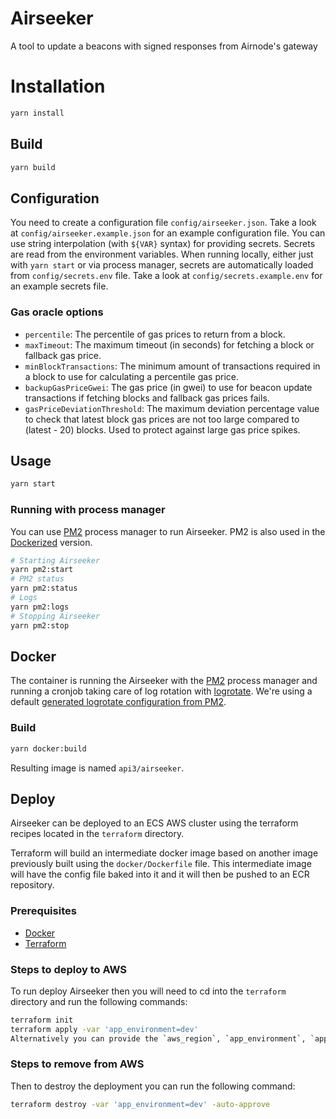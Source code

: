 # Airseeker

A tool to update a beacons with signed responses from Airnode's gateway

# Installation

```sh
yarn install
```

## Build

```sh
yarn build
```

## Configuration

You need to create a configuration file `config/airseeker.json`. Take a look at `config/airseeker.example.json` for an
example configuration file. You can use string interpolation (with `${VAR}` syntax) for providing secrets. Secrets are
read from the environment variables. When running locally, either just with `yarn start` or via process manager, secrets
are automatically loaded from `config/secrets.env` file. Take a look at `config/secrets.example.env` for an example
secrets file.

### Gas oracle options

- `percentile`: The percentile of gas prices to return from a block.
- `maxTimeout`: The maximum timeout (in seconds) for fetching a block or fallback gas price.
- `minBlockTransactions`: The minimum amount of transactions required in a block to use for calculating a percentile gas
  price.
- `backupGasPriceGwei`: The gas price (in gwei) to use for beacon update transactions if fetching blocks and fallback
  gas prices fails.
- `gasPriceDeviationThreshold`: The maximum deviation percentage value to check that latest block gas prices are not too
  large compared to (latest - 20) blocks. Used to protect against large gas price spikes.

## Usage

```sh
yarn start
```

### Running with process manager

You can use [PM2](https://pm2.keymetrics.io/) process manager to run Airseeker. PM2 is also used in the
[Dockerized](#docker) version.

```sh
# Starting Airseeker
yarn pm2:start
# PM2 status
yarn pm2:status
# Logs
yarn pm2:logs
# Stopping Airseeker
yarn pm2:stop
```

## Docker

The container is running the Airseeker with the [PM2](https://pm2.keymetrics.io/) process manager and running a cronjob
taking care of log rotation with [logrotate](https://linux.die.net/man/8/logrotate). We're using a default
[generated logrotate configuration from PM2](https://pm2.keymetrics.io/docs/usage/log-management/#setting-up-a-native-logrotate).

### Build

```sh
yarn docker:build
```

Resulting image is named `api3/airseeker`.

## Deploy

Airseeker can be deployed to an ECS AWS cluster using the terraform recipes located in the `terraform` directory.

Terraform will build an intermediate docker image based on another image previously built using the `docker/Dockerfile`
file. This intermediate image will have the config file baked into it and it will then be pushed to an ECR repository.

### Prerequisites

- [Docker](https://docs.docker.com/)
- [Terraform](https://www.terraform.io/)

### Steps to deploy to AWS

To run deploy Airseeker then you will need to cd into the `terraform` directory and run the following commands:

```sh
terraform init
terraform apply -var 'app_environment=dev'
Alternatively you can provide the `aws_region`, `app_environment`, `app_docker_image`, etc as arguments to the `terraform apply` command.
```

### Steps to remove from AWS

Then to destroy the deployment you can run the following command:

```sh
terraform destroy -var 'app_environment=dev' -auto-approve
```
